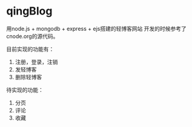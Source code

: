 # qingBlog
用node.js + mongodb + express + ejs搭建的轻博客网站
开发的时候参考了cnode.org的源代码。

目前实现的功能有：
1. 注册，登录，注销
2. 发轻博客
3. 删除轻博客

待实现的功能：
1. 分页
2. 评论
3. 收藏
